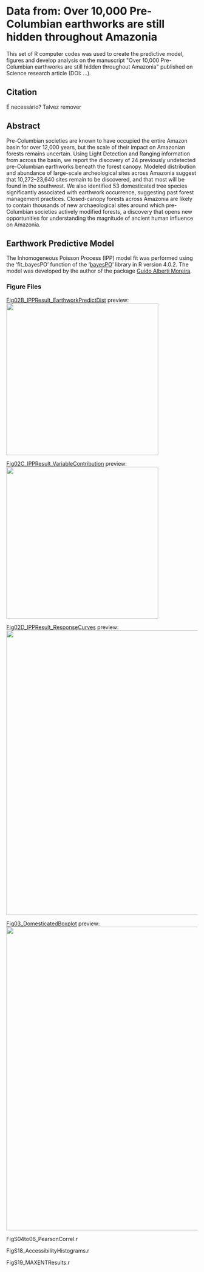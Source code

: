 # **Data from: Over 10,000 Pre-Columbian earthworks are still hidden throughout Amazonia** <br />
This set of R computer codes was used to create the predictive model, figures and develop analysis on the manuscript "Over 10,000 Pre-Columbian earthworks are still hidden throughout Amazonia" published on Science research article (DOI: ...).

## **Citation** <br />
É necessário? Talvez remover

## **Abstract** <br />
Pre-Columbian societies are known to have occupied the entire Amazon basin for over 12,000 years, but the scale of their impact on Amazonian forests remains uncertain. Using Light Detection and Ranging information from across the basin, we report the discovery of 24 previously undetected pre-Columbian earthworks beneath the forest canopy. Modeled distribution and abundance of large-scale archeological sites across Amazonia suggest that 10,272–23,640 sites remain to be discovered, and that most will be found in the southwest. We also identified 53 domesticated tree species significantly associated with earthwork occurrence, suggesting past forest management practices. Closed-canopy forests across Amazonia are likely to contain thousands of new archaeological sites around which pre-Columbian societies actively modified forests, a discovery that opens new opportunities for understanding the magnitude of ancient human influence on Amazonia.

## **Earthwork Predictive Model** <br />
The Inhomogeneous Poisson Process (IPP) model fit was performed using the ‘fit_bayesPO’ function of the ‘<a href="https://github.com/GuidoAMoreira/bayesPO" target="_blank">bayesPO</a>’ library in R version 4.0.2. The model was developed by the author of the package <a href="https://github.com/GuidoAMoreira" target="_blank">Guido Alberti Moreira</a>.





### **Figure Files** <br />
<a href="https://github.com/Vperipato/ade2541/blob/main/Fig02B_IPPResult_EarthworkPredictDist.r" target="_blank">Fig02B_IPPResult_EarthworkPredictDist</a> preview: <br />
<img src="https://user-images.githubusercontent.com/65520358/222964131-742e796e-bd79-45ab-860b-f453baae609d.png" width="400">

<a href="https://github.com/Vperipato/ade2541/blob/main/Fig02C_IPPResult_VariableContribution.r" target="_blank">Fig02C_IPPResult_VariableContribution</a> preview: <br />
<img src="https://user-images.githubusercontent.com/65520358/222964151-62988489-aca5-479c-8c48-b53e5d2eb3b7.png" width="400">

<a href="https://github.com/Vperipato/ade2541/blob/main/Fig02D_IPPResult_ResponseCurves.r" target="_blank">Fig02D_IPPResult_ResponseCurves</a> preview: <br />
<img src="https://user-images.githubusercontent.com/65520358/222964193-64aa7d5a-0fa6-40b2-9a07-70b0f517475a.png" width="750">

<a href="https://github.com/Vperipato/ade2541/blob/main/Fig03_DomesticatedBoxplot.r" target="_blank">Fig03_DomesticatedBoxplot</a> preview: <br />
<img src="https://user-images.githubusercontent.com/65520358/222964250-eb813699-ab8e-4f65-a8d9-50d061050877.png" width="800">

FigS04to06_PearsonCorrel.r <br />


FigS18_AccessibilityHistograms.r <br />


FigS19_MAXENTResults.r <br />
